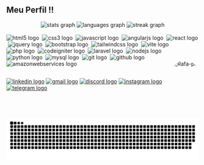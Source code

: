 ## Meu Perfil !!

<div align="center">
  <img src="https://github-readme-stats.vercel.app/api?username=Jhonatha-Ruan&hide_title=false&hide_rank=false&show_icons=true&include_all_commits=true&count_private=true&disable_animations=false&theme=dark&locale=pt-br&hide_border=true&order=1" height="123" alt="stats graph"  />
  <img src="https://github-readme-stats.vercel.app/api/top-langs?username=Jhonatha-Ruan&locale=pt-br&hide_title=false&layout=compact&card_width=320&langs_count=5&theme=dark&hide_border=true&order=2" height="123" alt="languages graph"  />
  <img src="https://streak-stats.demolab.com?user=Jhonatha-Ruan&locale=pt-br&mode=weekly&theme=dark&hide_border=true&border_radius=5&order=3" height="123" alt="streak graph"  />
</div>
  
<div style="display: inline_block"><br>
  <img src="https://skillicons.dev/icons?i=html" height="35" alt="html5 logo"  />
  <img width="0" />
  <img src="https://skillicons.dev/icons?i=css" height="35" alt="css3 logo"  />
  <img width="0" />
  <img src="https://skillicons.dev/icons?i=js" height="35" alt="javascript logo"  />
  <img width="0" />
  <img src="https://skillicons.dev/icons?i=angular" height="35" alt="angularjs logo"  />
  <img width="0" />
  <img src="https://skillicons.dev/icons?i=react" height="35" alt="react logo"  />
  <img width="0" />
  <img src="https://skillicons.dev/icons?i=jquery" height="35" alt="jquery logo"  />
  <img width="0" />
  <img src="https://skillicons.dev/icons?i=bootstrap" height="35" alt="bootstrap logo"  />
  <img width="0" />
  <img src="https://skillicons.dev/icons?i=tailwind" height="35" alt="tailwindcss logo"  />
  <img width="0" />
  <img src="https://skillicons.dev/icons?i=vite" height="35" alt="vite logo"  />
  <img width="0" />
  <img src="https://skillicons.dev/icons?i=php" height="35" alt="php logo"  />
  <img width="0" />
  <img src="https://cdn.jsdelivr.net/gh/devicons/devicon/icons/codeigniter/codeigniter-plain.svg" height="35" alt="codeigniter logo"  />
  <img width="0" />
  <img src="https://skillicons.dev/icons?i=laravel" height="35" alt="laravel logo"  />
  <img width="0" />
  <img src="https://skillicons.dev/icons?i=nodejs" height="35" alt="nodejs logo"  />
  <img width="0" />
  <img src="https://skillicons.dev/icons?i=py" height="35" alt="python logo"  />
  <img width="0" />
  <img src="https://skillicons.dev/icons?i=mysql" height="35" alt="mysql logo"  />
  <img width="0" />
  <img src="https://skillicons.dev/icons?i=git" height="35" alt="git logo"  />
  <img width="0" />
  <img src="https://skillicons.dev/icons?i=github" height="35" alt="github logo"  />
  <img width="0" />
  <img src="https://skillicons.dev/icons?i=aws" height="35" alt="amazonwebservices logo"  />
  <img align="right" alt="Rafa-pic" height="150" style="border-radius:50px;" src="https://images-wixmp-ed30a86b8c4ca887773594c2.wixmp.com/f/ee430770-df2f-493d-8e11-e178794b36a5/d4txxx1-9177727a-412a-4ef8-9b06-92a7f8490ba6.gif?token=eyJ0eXAiOiJKV1QiLCJhbGciOiJIUzI1NiJ9.eyJzdWIiOiJ1cm46YXBwOjdlMGQxODg5ODIyNjQzNzNhNWYwZDQxNWVhMGQyNmUwIiwiaXNzIjoidXJuOmFwcDo3ZTBkMTg4OTgyMjY0MzczYTVmMGQ0MTVlYTBkMjZlMCIsIm9iaiI6W1t7InBhdGgiOiJcL2ZcL2VlNDMwNzcwLWRmMmYtNDkzZC04ZTExLWUxNzg3OTRiMzZhNVwvZDR0eHh4MS05MTc3NzI3YS00MTJhLTRlZjgtOWIwNi05MmE3Zjg0OTBiYTYuZ2lmIn1dXSwiYXVkIjpbInVybjpzZXJ2aWNlOmZpbGUuZG93bmxvYWQiXX0.0h3jC0lei2cVVENjeoG36YQ7Gu5Vwp0eV3COsSgaekM">
</div>
  
##

<div align="left">
  <a href="https://www.linkedin.com/in/jhonatha-ruan-314969211/" target="_blank"><img src="https://img.shields.io/static/v1?message=LinkedIn&logo=linkedin&label=&color=0077B5&logoColor=white&labelColor=&style=for-the-badge" height="36" alt="linkedin logo"/></a> 
  <a href="mailto:jhonatanruan95@gmail.com"><img src="https://img.shields.io/static/v1?message=Gmail&logo=gmail&label=&color=D14836&logoColor=white&labelColor=&style=for-the-badge" height="35" alt="gmail logo"/></a>
  <a href="https://discord.com/users/jhonatha." target="_blank"><img src="https://img.shields.io/static/v1?message=Discord&logo=discord&label=&color=7289DA&logoColor=white&labelColor=&style=for-the-badge" height="35" alt="discord logo"/></a>
  <a href="https://www.instagram.com/jhonatha.ruan/" target="_blank"><img src="https://img.shields.io/static/v1?message=Instagram&logo=instagram&label=&color=E4405F&logoColor=white&labelColor=&style=for-the-badge" height="35" alt="instagram logo"/></a>
  <a href="https://t.me/jhonatharuan" target="_blank"><img src="https://img.shields.io/static/v1?message=Telegram&logo=telegram&label=&color=2CA5E0&logoColor=white&labelColor=&style=for-the-badge" height="35" alt="telegram logo"/></a>
</div>

###

<img src="https://raw.githubusercontent.com/Jhonatha-Ruan/Jhonatha-Ruan/output/snake.svg" alt="Snake animation" />

###
